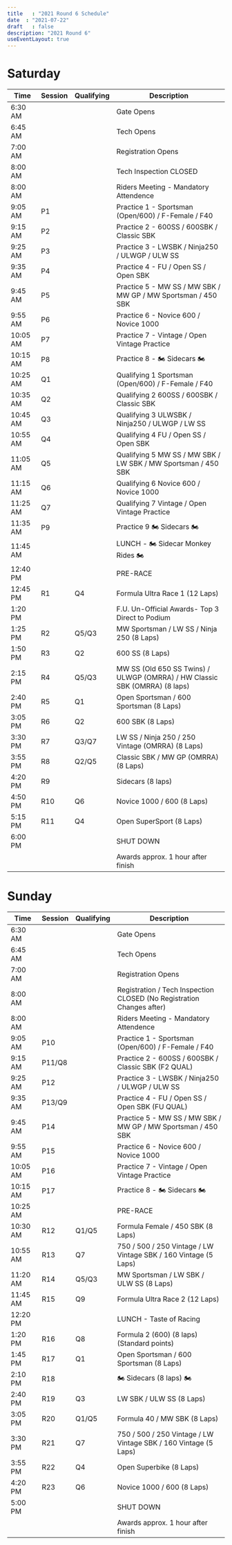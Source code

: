 ```yaml
---
title   : "2021 Round 6 Schedule"
date  : "2021-07-22"
draft   : false
description: "2021 Round 6"
useEventLayout: true
---
```


<!-- [Click Here to Register](http://msreg.com/WMRRAR4PACIFIC2021)

[Click Here for a Schedule Printout](https://dl.motorsportreg.com/93932e92-8afa-471f-873d-6920d45deaad/) -->

# Saturday

| Time     | Session | Qualifying | Description                                                                |
|----------|---------|------------|----------------------------------------------------------------------------|
| 6:30 AM  |         |            | Gate Opens                                                                 |
| 6:45 AM  |         |            | Tech Opens                                                                 |
| 7:00 AM  |         |            | Registration Opens                                                         |
| 8:00 AM  |         |            | Tech Inspection CLOSED                                                     |
| 8:00 AM  |         |            | Riders Meeting - Mandatory Attendence                                      |
| 9:05 AM  | P1      |            | Practice 1 -  Sportsman (Open/600) / F-Female / F40                        |
| 9:15 AM  | P2      |            | Practice 2 - 600SS / 600SBK / Classic SBK                                  |
| 9:25 AM  | P3      |            | Practice 3 - LWSBK / Ninja250 / ULWGP / ULW SS                             |
| 9:35 AM  | P4      |            | Practice 4 - FU / Open SS / Open SBK                                       |
| 9:45 AM  | P5      |            | Practice 5 - MW SS / MW SBK / MW GP / MW Sportsman / 450 SBK               |
| 9:55 AM  | P6      |            | Practice 6 - Novice 600 / Novice 1000                                      |
| 10:05 AM | P7      |            | Practice 7 -  Vintage / Open Vintage Practice                              |
| 10:15 AM | P8      |            | Practice 8 - 🏍️ Sidecars 🏍️                                               |
| 10:25 AM | Q1      |            | Qualifying 1 Sportsman (Open/600) / F-Female / F40                         |
| 10:35 AM | Q2      |            | Qualifying 2 600SS / 600SBK / Classic SBK                                  |
| 10:45 AM | Q3      |            | Qualifying 3 ULWSBK / Ninja250 / ULWGP / LW SS                             |
| 10:55 AM | Q4      |            | Qualifying 4 FU / Open SS / Open SBK                                       |
| 11:05 AM | Q5      |            | Qualifying 5 MW SS / MW SBK / LW SBK / MW Sportsman / 450 SBK              |
| 11:15 AM | Q6      |            | Qualifying 6 Novice 600 / Novice 1000                                      |
| 11:25 AM | Q7      |            | Qualifying 7 Vintage / Open Vintage Practice                               |
| 11:35 AM | P9      |            | Practice 9 🏍️ Sidecars 🏍️                                                 |
| 11:45 AM |         |            | LUNCH - 🏍️ Sidecar Monkey Rides 🏍️                                        |
| 12:40 PM |         |            | PRE-RACE                                                                   |
| 12:45 PM | R1      | Q4         | Formula Ultra Race 1 (12 Laps)                                             |
| 1:20 PM  |         |            | F.U.  Un-Official Awards- Top 3 Direct to Podium                           |
| 1:25 PM  | R2      | Q5/Q3      | MW Sportsman / LW SS / Ninja 250  (8 Laps)                                 |
| 1:50 PM  | R3      | Q2         | 600 SS (8 Laps)                                                            |
| 2:15 PM  | R4      | Q5/Q3      | MW SS (Old 650 SS Twins) / ULWGP (OMRRA) / HW Classic SBK (OMRRA) (8 laps) |
| 2:40 PM  | R5      | Q1         | Open Sportsman / 600 Sportsman (8 Laps)                                    |
| 3:05 PM  | R6      | Q2         | 600 SBK (8 Laps)                                                           |
| 3:30 PM  | R7      | Q3/Q7      | LW SS / Ninja 250 / 250 Vintage (OMRRA) (8 Laps)                           |
| 3:55 PM  | R8      | Q2/Q5      | Classic SBK / MW GP (OMRRA)  (8 Laps)                                      |
| 4:20 PM  | R9      |            | Sidecars (8 laps)                                                          |
| 4:50 PM  | R10     | Q6         | Novice 1000 / 600 (8 Laps)                                                 |
| 5:15 PM  | R11     | Q4         | Open SuperSport (8 Laps)                                                   |
| 6:00 PM  |         |            | SHUT DOWN                                                                  |
|          |         |            | Awards approx. 1 hour after finish                                         |

# Sunday

| Time     | Session | Qualifying | Description                                                           |
|----------|---------|------------|-----------------------------------------------------------------------|
| 6:30 AM  |         |            | Gate Opens                                                            |
| 6:45 AM  |         |            | Tech Opens                                                            |
| 7:00 AM  |         |            | Registration Opens                                                    |
| 8:00 AM  |         |            | Registration / Tech Inspection CLOSED (No Registration Changes after) |
| 8:00 AM  |         |            | Riders Meeting - Mandatory Attendence                                 |
| 9:05 AM  | P10     |            | Practice 1 -  Sportsman (Open/600) / F-Female / F40                   |
| 9:15 AM  | P11/Q8  |            | Practice 2 - 600SS / 600SBK / Classic SBK (F2 QUAL)                   |
| 9:25 AM  | P12     |            | Practice 3 - LWSBK / Ninja250 / ULWGP / ULW SS                        |
| 9:35 AM  | P13/Q9  |            | Practice 4 - FU / Open SS / Open SBK (FU QUAL)                        |
| 9:45 AM  | P14     |            | Practice 5 - MW SS / MW SBK / MW GP / MW Sportsman / 450 SBK          |
| 9:55 AM  | P15     |            | Practice 6 - Novice 600 / Novice 1000                                 |
| 10:05 AM | P16     |            | Practice 7 -  Vintage / Open Vintage Practice                         |
| 10:15 AM | P17     |            | Practice 8 - 🏍️ Sidecars 🏍️                                          |
| 10:25 AM |         |            | PRE-RACE                                                              |
| 10:30 AM | R12     | Q1/Q5      | Formula Female / 450 SBK (8 Laps)                                     |
| 10:55 AM | R13     | Q7         | 750 / 500 / 250 Vintage / LW Vintage SBK / 160 Vintage (5 Laps)       |
| 11:20 AM | R14     | Q5/Q3      | MW Sportsman / LW SBK / ULW SS (8 Laps)                               |
| 11:45 AM | R15     | Q9         | Formula Ultra Race 2 (12 Laps)                                        |
| 12:20 PM |         |            | LUNCH - Taste of Racing                                               |
| 1:20 PM  | R16     | Q8         | Formula 2 (600)  (8 laps) (Standard points)                           |
| 1:45 PM  | R17     | Q1         | Open Sportsman / 600 Sportsman (8 Laps)                               |
| 2:10 PM  | R18     |            | 🏍️ Sidecars (8 laps) 🏍️                                              |
| 2:40 PM  | R19     | Q3         | LW SBK / ULW SS   (8 Laps)                                            |
| 3:05 PM  | R20     | Q1/Q5      | Formula 40 / MW SBK (8 Laps)                                          |
| 3:30 PM  | R21     | Q7         | 750 / 500 / 250 Vintage / LW Vintage SBK / 160 Vintage (5 Laps)       |
| 3:55 PM  | R22     | Q4         | Open Superbike (8 Laps)                                               |
| 4:20 PM  | R23     | Q6         | Novice 1000 / 600 (8 Laps)                                            |
| 5:00 PM  |         |            | SHUT DOWN                                                             |
|          |         |            | Awards approx. 1 hour after finish                                    |